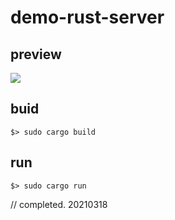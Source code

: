 # demo-rust-server

## preview
![](http://cdn.hackdapp.com/2021-03-18-141704.gif)

## buid

```
$> sudo cargo build
```

## run

```
$> sudo cargo run
```

// completed. 20210318
